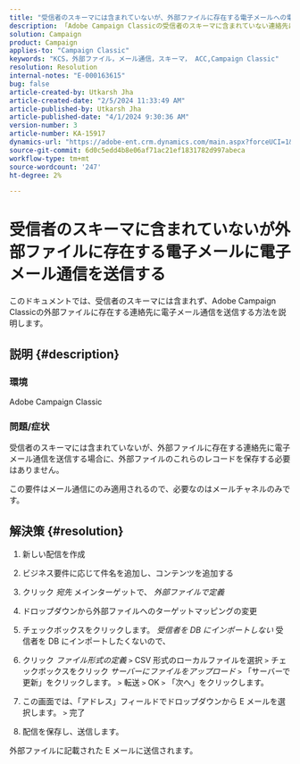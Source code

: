 ```yaml
---
title: "受信者のスキーマには含まれていないが、外部ファイルに存在する電子メールへの電子メール通信の送信"
description: 「Adobe Campaign Classicの受信者のスキーマに含まれていない連絡先に電子メール通信を送信する方法を説明します。」
solution: Campaign
product: Campaign
applies-to: "Campaign Classic"
keywords: "KCS，外部ファイル，メール通信，スキーマ， ACC,Campaign Classic"
resolution: Resolution
internal-notes: "E-000163615"
bug: false
article-created-by: Utkarsh Jha
article-created-date: "2/5/2024 11:33:49 AM"
article-published-by: Utkarsh Jha
article-published-date: "4/1/2024 9:30:36 AM"
version-number: 3
article-number: KA-15917
dynamics-url: "https://adobe-ent.crm.dynamics.com/main.aspx?forceUCI=1&pagetype=entityrecord&etn=knowledgearticle&id=2d30ec6d-1ac4-ee11-9079-6045bd0065f9"
source-git-commit: 6d0c5edd4b8e06af71ac21ef1831782d997abeca
workflow-type: tm+mt
source-wordcount: '247'
ht-degree: 2%

---
```


# 受信者のスキーマに含まれていないが外部ファイルに存在する電子メールに電子メール通信を送信する


このドキュメントでは、受信者のスキーマには含まれず、Adobe Campaign Classicの外部ファイルに存在する連絡先に電子メール通信を送信する方法を説明します。

## 説明 {#description}


### <b>環境</b>

Adobe Campaign Classic



### 問題/症状

受信者のスキーマには含まれていないが、外部ファイルに存在する連絡先に電子メール通信を送信する場合に、外部ファイルのこれらのレコードを保存する必要はありません。

この要件はメール通信にのみ適用されるので、必要なのはメールチャネルのみです。


## 解決策 {#resolution}


1. 新しい配信を作成


2. ビジネス要件に応じて件名を追加し、コンテンツを追加する


3. クリック *宛先* メインターゲットで、 *外部ファイルで定義*


4. ドロップダウンから外部ファイルへのターゲットマッピングの変更


5. チェックボックスをクリックします。 *受信者を DB にインポートしない* 受信者を DB にインポートしたくないので、


6. クリック *ファイル形式の定義* `>`  CSV 形式のローカルファイルを選択 `>`  チェックボックスをクリック *サーバーにファイルをアップロード* `>`  「サーバーで更新」をクリックします。 `>`  転送 `>`  OK `>`  「次へ」をクリックします。


7. この画面では、「アドレス」フィールドでドロップダウンから E メールを選択します。 `>`  完了


8. 配信を保存し、送信します。




外部ファイルに記載された E メールに送信されます。


